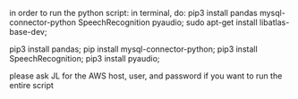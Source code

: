 in order to run the python script:
in terminal, do:
pip3 install pandas mysql-connector-python SpeechRecognition pyaudio;
sudo apt-get install libatlas-base-dev;


pip3 install pandas;
pip install mysql-connector-python;
pip3 install SpeechRecognition;
pip3 install pyaudio;

please ask JL for the AWS host, user, and password if you want to run the entire script
